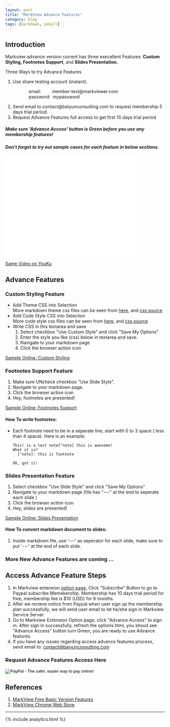 ```yaml
---
layout: post
title: "MarkView Advance Features"
category: blog
tags: [markdown, jekyll]
---
```


## Introduction
Markview advance version current has three execellent Features: **Custom Styling, Footnotes Support**, and **Slides Presentation.**  

<div>
  <p>Three Ways to try Advance Features</p>
  <ol>
    <li>Use share testing account (instant): <br/>
       <p style="margin-left: 50px">email: &nbsp;&nbsp;&nbsp;&nbsp;&nbsp;&nbsp;&nbsp;&nbsp;member-test@markviewer.com<br/>
       password: &nbsp;mypassword </p></li>
    <li>Send email to contact@baiyunconsulting.com to request membership 5 days trial period.</li>
    <li>Request Advance Features full access to get first 10 days trial period</li>
  </ol>
</div>

##### Make sure 'Advance Access' button is Green before you use any membership features! 
##### Don't forget to try out sample cases for each feature in below sections.

<iframe width="420" height="315" src="//www.youtube.com/embed/uNu-lhxo4Vc" frameborder="0" allowfullscreen></iframe>

<a href="http://v.youku.com/v_show/id_XNjQ0Mzk5NDY0.html" target="_blank">Same Video on YouKu</a>

## Advance Features

### Custom Styling Feature

  - Add Theme CSS into Selection  
    More markdown theme css files can be seen from [here](http://jasonm23.github.io/markdown-css-themes/), and [css source](https://github.com/jasonm23/markdown-css-themes) 
  - Add Code Style CSS into Selection  
    More code style css files can be seen from [here](http://highlightjs.org/static/test.html), and [css source](https://github.com/isagalaev/highlight.js)
  - Write CSS in this textarea and save
    1. Select checkbox "Use Custom Style" and click "Save My Options"
    2. Enter the style you like (css) below in textarea and save.
    3. Navigate to your markdown page
    4. Click the browser action icon

  <div>
    <a href="http://shaneweng.com/projects/markview/tests/sample-custom-style.md" target="_blank">Sample Online: Custom Styling</a>
  </div>

### Footnotes Support Feature
  1. Make sure UNcheck checkbox "Use Slide Style".
  2. Navigate to your markdown page.
  3. Click the browser action icon
  4. Hey, footnotes are presented!
  <div>
    <a href="http://shaneweng.com/projects/markview/tests/sample-footnotes.md" target="_blank">Sample Online: Footnotes Support</a>
  </div>

#### How To write footnotes:
  * Each footnote need to be in a separate line, start with 0 to 3 space ( less than 4 space).
	Here is an example:

	```
	This! is a test note[^note] this is awesome!
	What it is?  
	  [^note]: this is footnote 

	Ok, got it!
	```


### Slides Presentation Feature
  1. Select checkbox "Use Slide Style" and click "Save My Options"
  2. Navigate to your markdown page (file has "---" at the end to seperate each slide )
  3. Click the browser action icon
  4. Hey, slides are presented!
  <div>
    <a href="http://shaneweng.com/projects/markview/tests/sample-slides.md" target="_blank">Sample Online: Slides Presentation</a>
  </div>

#### How To convert markdown document to slides:
  1. Inside markdown file, use '---' as seperator for each slide, make sure to put '---' at the end of each slide.

### More New Advance Features are coming ...

## Access Advance Feature Steps
  1. In Markview extension [option page](chrome-extension://ckaohobfbknbdldnafchijkpmfkncdml/options.html), 
     Click "Subscribe" Button to go to Paypal subscribe Memebership. Membership has 10 days trial period for free, membership fee is $10 (USD) for 6 months.
  2. After we recieve notice from Paypal when user sign up the membership plan successfully, we will send user email to let he/she sign in Markview Service Server.
  3. Go to Markview Extension Option page, click "Advance Access" to sign in. After sign in successfully, refresh the options.html, you shoud see "Advance Access" button turn Green, you are ready to use Advance features.
  4. If you have any issues regarding access advance features process, send email to: contact@baiyunconsulting.com  

### Request Advance Features Access Here
<div id="signup">
  <form action="https://www.paypal.com/cgi-bin/webscr" method="post" target="_top">
  <input type="hidden" name="cmd" value="_s-xclick">
  <input type="hidden" name="hosted_button_id" value="QJMWAN87X9S78">
  <input type="image" src="https://www.paypalobjects.com/en_US/i/btn/btn_subscribe_SM.gif" border="0" name="submit" alt="PayPal - The safer, easier way to pay online!">
  <img alt="" border="0" src="https://www.paypalobjects.com/en_US/i/scr/pixel.gif" width="1" height="1">
  </form>
</div>

## References
  1. [MarkView Free Basic Version Features](http://shaneweng.com/blog/view-markdown-file-with-markview/)
  2. [MarkView Chrome Web Store](https://chrome.google.com/webstore/detail/markview/iaddkimmopgchbbnmfmdcophmlnghkim)

---  

{% include analytics.html %}
